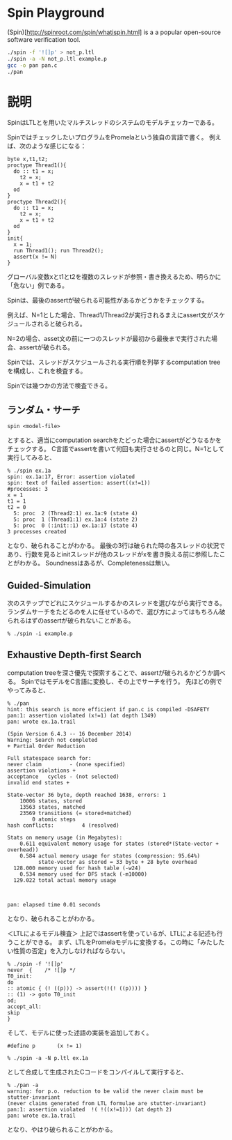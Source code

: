 # Spin Playground

(Spin)[http://spinroot.com/spin/whatispin.html] is a a popular open-source software verification tool.

```bash
./spin -f '![]p' > not_p.ltl
./spin -a -N not_p.ltl example.p
gcc -o pan pan.c
./pan
```

# 説明
SpinはLTLとを用いたマルチスレッドのシステムのモデルチェッカーである。

SpinではチェックしたいプログラムをPromelaという独自の言語で書く。
例えば、次のような感じになる：

```
byte x,t1,t2;
proctype Thread1(){
  do :: t1 = x;
    t2 = x;
    x = t1 + t2
  od
}
proctype Thread2(){
  do :: t1 = x;
    t2 = x;
    x = t1 + t2
  od
}
init{
  x = 1;
  run Thread1(); run Thread2();
  assert(x != N)
}
```

グローバル変数xとt1とt2を複数のスレッドが参照・書き換えるため、明らかに「危ない」例である。

Spinは、最後のassertが破られる可能性があるかどうかをチェックする。

例えば、N=1とした場合、Thread1/Thread2が実行されるまえにassert文がスケジュールされると破られる。

N=2の場合、asset文の前に一つのスレッドが最初から最後まで実行された場合、assertが破られる。

Spinでは、スレッドがスケジュールされる実行順を列挙するcomputation treeを構成し、これを検査する。

Spinでは幾つかの方法で検査できる。

## ランダム・サーチ
```
spin <model-file>
```
とすると、適当にcomputation searchをたどった場合にassertがどうなるかをチェックする。
C言語でassertを書いて何回も実行させるのと同じ。N=1として実行してみると、

```
% ./spin ex.1a
spin: ex.1a:17, Error: assertion violated
spin: text of failed assertion: assert((x!=1))
#processes: 3
x = 1
t1 = 1
t2 = 0
  5: proc  2 (Thread2:1) ex.1a:9 (state 4)
  5: proc  1 (Thread1:1) ex.1a:4 (state 2)
  5: proc  0 (:init::1) ex.1a:17 (state 4)
3 processes created
```
となり、破られることがわかる。
最後の3行は破られた時の各スレッドの状況であり、行数を見るとinitスレッドが他のスレッドがxを書き換える前に参照したことがわかる。
Soundnessはあるが、Completenessは無い。

## Guided-Simulation
次のステップでどれにスケジュールするかのスレッドを選びながら実行できる。
ランダムサーチをたどるのを人に任せているので、選び方によってはもちろん破られるはずのassertが破られないことがある。

```
% ./spin -i example.p
```

## Exhaustive Depth-first Search
computation treeを深さ優先で探索することで、assertが破られるかどうか調べる。
SpinではモデルをC言語に変換し、その上でサーチを行う。
先ほどの例でやってみると、

```
% ./pan
hint: this search is more efficient if pan.c is compiled -DSAFETY
pan:1: assertion violated (x!=1) (at depth 1349)
pan: wrote ex.1a.trail

(Spin Version 6.4.3 -- 16 December 2014)
Warning: Search not completed
+ Partial Order Reduction

Full statespace search for:
never claim         - (none specified)
assertion violations +
acceptance   cycles - (not selected)
invalid end states +

State-vector 36 byte, depth reached 1638, errors: 1
    10006 states, stored
    13563 states, matched
    23569 transitions (= stored+matched)
        0 atomic steps
hash conflicts:         4 (resolved)

Stats on memory usage (in Megabytes):
    0.611 equivalent memory usage for states (stored*(State-vector + overhead))
    0.584 actual memory usage for states (compression: 95.64%)
          state-vector as stored = 33 byte + 28 byte overhead
  128.000 memory used for hash table (-w24)
    0.534 memory used for DFS stack (-m10000)
  129.022 total actual memory usage



pan: elapsed time 0.01 seconds
```

となり、破られることがわかる。

＜LTLによるモデル検査＞
上記ではassertを使っているが、LTLによる記述も行うことができる。
まず、LTLをPromelaモデルに変換する。この時に「みたしたい性質の否定」を入力しなければならない。

```
% ./spin -f '![]p'
never  {    /* ![]p */
T0_init:
do
:: atomic { (! ((p))) -> assert(!(! ((p)))) }
:: (1) -> goto T0_init
od;
accept_all:
skip
}
```

そして、モデルに使った述語の実装を追加しておく。
```
#define p       (x != 1)
```

```
% ./spin -a -N p.ltl ex.1a
```

として合成して生成されたCコードをコンパイルして実行すると、

```
% ./pan -a
warning: for p.o. reduction to be valid the never claim must be
stutter-invariant
(never claims generated from LTL formulae are stutter-invariant)
pan:1: assertion violated  !( !((x!=1))) (at depth 2)
pan: wrote ex.1a.trail
```

となり、やはり破られることがわかる。
